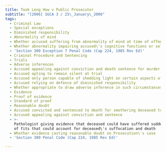 ```yaml
---
title: Took Leng How v Public Prosecutor
subtitle: "[2006] SGCA 3 / 25\_January\_2006"
tags:
  - Criminal Law
  - Special exceptions
  - Diminished responsibility
  - Abnormality of mind
  - Whether accused suffering from abnormality of mind at time of offence
  - Whether abnormality impairing accused\'s cognitive functions or self-control
  - 'Section 300 Exception 7 Penal Code (Cap 224, 1985 Rev Ed)'
  - Criminal Procedure and Sentencing
  - Trials
  - Adverse inferences
  - Accused appealing against conviction and death sentence for murder
  - Accused opting to remain silent at trial
  - Accused only person capable of shedding light on certain aspects of trial
  - Accused relying on defence of diminished responsibility
  - Whether appropriate to draw adverse inference in such circumstances
  - Evidence
  - Proof of evidence
  - Standard of proof
  - Reasonable doubt
  - Accused convicted and sentenced to death for smothering deceased to death
  - Accused appealing against conviction and sentence
  - >-
    Pathologist giving evidence that deceased could have suffered sudden onset
    of fits that could account for deceased\'s suffocation and death
  - Whether evidence casting reasonable doubt on Prosecution\'s case
  - 'Section 300 Penal Code (Cap 224, 1985 Rev Ed)'

---
```


